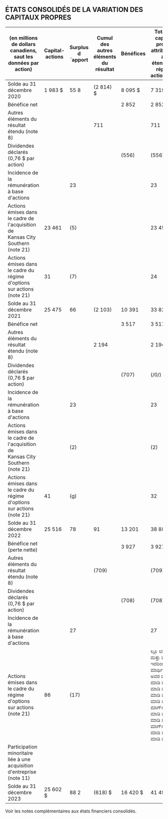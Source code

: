 ## ÉTATS CONSOLIDÉS DE LA VARIATION DES CAPITAUX PROPRES

| (en millions de dollars canadiens, saut les données par<br>action)                 | Capital-<br>actions | Surplus<br>d´apport | Cumul des<br>autres<br>éléments du<br>résultat | Bénéfices | Total des<br>capitaux<br>propres<br>attribuables<br>aux<br>étendu non répartis actionnaires                                                                                  | Participation<br>minoritaire | Total des<br>capitaux<br>propres |
|------------------------------------------------------------------------------------|---------------------|---------------------|------------------------------------------------|-----------|------------------------------------------------------------------------------------------------------------------------------------------------------------------------------|------------------------------|----------------------------------|
| Solde au 31 décembre 2020                                                          | 1 983 \$            | 55 8                | (2 814) \$                                     | 8 095 \$  | 7 319 \$                                                                                                                                                                     | S                            | 7 319 \$                         |
| Bénéfice net                                                                       |                     |                     |                                                | 2 852     | 2 852                                                                                                                                                                        |                              | 2 852                            |
| Autres éléments du résultat étendu (note 8)                                        |                     |                     | 711                                            |           | 711                                                                                                                                                                          |                              | 711                              |
| Dividendes déclarés (0,76 \$ par action)                                           |                     |                     |                                                | (556)     | (556)                                                                                                                                                                        |                              | (256)                            |
| Incidence de la rémunération à base d'actions                                      |                     | 23                  |                                                |           | 23                                                                                                                                                                           |                              | 23                               |
| Actions émises dans le cadre de l'acquisition de<br>Kansas City Southern (note 21) | 23 461              | (5)                 |                                                |           | 23 456                                                                                                                                                                       |                              | 23 456                           |
| Actions émises dans le cadre du régime d'options<br>sur actions (note 21)          | 31                  | (7)                 |                                                |           | 24                                                                                                                                                                           |                              | 24                               |
| Solde au 31 décembre 2021                                                          | 25 475              | 66                  | (2 103)                                        | 10 391    | 33 829                                                                                                                                                                       |                              | 33 829                           |
| Bénéfice net                                                                       |                     |                     |                                                | 3 517     | 3 517                                                                                                                                                                        |                              | 3 517                            |
| Autres éléments du résultat étendu (note 8)                                        |                     |                     | 2 194                                          |           | 2 194                                                                                                                                                                        |                              | 2 194                            |
| Dividendes déclarés (0,76 \$ par action)                                           |                     |                     |                                                | (707)     | (/0/)                                                                                                                                                                        |                              | (707)                            |
| Incidence de la rémunération à base d'actions                                      |                     | 23                  |                                                |           | 23                                                                                                                                                                           |                              | 23                               |
| Actions émises dans le cadre de l'acquisition de<br>Kansas City Southern (note 21) |                     | (2)                 |                                                |           | (2)                                                                                                                                                                          |                              | (2)                              |
| Actions émises dans le cadre du régime d'options<br>sur actions (note 21)          | 41                  | (g)                 |                                                |           | 32                                                                                                                                                                           |                              | 32                               |
| Solde au 31 décembre 2022                                                          | 25 516              | 78                  | 91                                             | 13 201    | 38 886                                                                                                                                                                       |                              | 38 886                           |
| Bénéfice net (perte nette)                                                         |                     |                     |                                                | 3 927     | 3 927                                                                                                                                                                        | (4)                          | 3 923                            |
| Autres éléments du résultat étendu (note 8)                                        |                     |                     | (709)                                          |           | (709)                                                                                                                                                                        | (9)                          | (718)                            |
| Dividendes déclarés (0,76 \$ par action)                                           |                     |                     |                                                | (708)     | (708)                                                                                                                                                                        |                              | (708)                            |
| Incidence de la rémunération à base d'actions                                      |                     | 27                  |                                                |           | 27                                                                                                                                                                           |                              | 27                               |
| Actions émises dans le cadre du régime d'options<br>sur actions (note 21)          | 86                  | (17)                |                                                |           | ಲ್ಲೂ ಲಾಖ್ಯಾಂಕಿಯ ಮತ್ತು ಮಾಡಿದ್ದಾರೆ. ಇದರಿಂದ ಮಾರ್ಥಿಕ ಮಾರ್ಗ್ ಅವರ ಮಾಡಿ ಮಾಡಿ ಮಾಡಿ ಮಾಡಿ ಮಾಡಿ ಮಾಡಿ ಮಾಡಿ ಮಾಡಿ ಮಾಡಿ ಮಾರ್ಗ್ ಮಾಡಿ ಮಾಡಿ ಮಾರ್ಗ್ ಮಾಡಿ ಮಾಡಿ ಮಾರ್ಗ್ ಮಾಡಿ ಮಾಡಿ ಮಾರ್ಗ್ ಮಾಡಿ ಮಾಡಿ |                              | ਦਰ                               |
| Participation minoritaire liée à une acquisition<br>d'entreprise (note 11)         |                     |                     |                                                |           |                                                                                                                                                                              | 932                          | 932                              |
| Solde au 31 décembre 2023                                                          | 25 602 \$           | 88  2               | (618) \$                                       | 16 420 \$ | 41 492 \$                                                                                                                                                                    | 919<br>ਟੈ                    | 42 411 \$                        |

Voir les notes complémentaires aux états financiers consolidés.